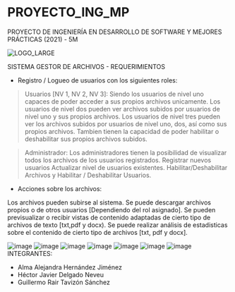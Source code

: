 # PROYECTO_ING_MP

PROYECTO DE INGENIERÍA EN DESARROLLO DE SOFTWARE Y MEJORES PRÁCTICAS (2021) - 5M

![LOGO_LARGE](https://user-images.githubusercontent.com/62974302/138540280-1a2ab5c3-1557-497e-8268-c80e09c6f52c.png)

SISTEMA GESTOR DE ARCHIVOS - REQUERIMIENTOS
* Registro / Logueo de usuarios con los siguientes roles:

> Usuarios [NV 1, NV 2, NV 3]:
Siendo los usuarios de nivel uno capaces de poder acceder a sus propios archivos unicamente. Los usuarios de nivel dos pueden ver archivos subidos por usuarios de nivel uno y sus propios archivos. Los usuarios de nivel tres pueden ver los archivos subidos por usuarios de nivel uno, dos, así como sus propios archivos. Tambien tienen la capacidad de poder habilitar o deshabilitar sus propios archivos subidos. 

> Administrador:
Los administradores tienen la posibilidad de visualizar todos los archivos de los usuarios registrados. Registrar nuevos usuarios Actualizar nivel de usuarios existentes. Habilitar/Deshabilitar Archivos y Habilitar / Deshabilitar Usuarios.

* Acciones sobre los archivos:

Los archivos pueden subirse al sistema. Se puede descargar archivos propios o de otros usuarios [Dependiendo del rol asignado]. Se pueden previsualizar o recibir vistas de contenido adaptadas de cierto tipo de archivos de texto [txt,pdf y docx). Se puede realizar análisis de estadisticas sobre el contenido de cierto tipo de archivos [txt, pdf y docx].

![image](https://user-images.githubusercontent.com/62974302/144396147-d2bb4406-646b-4cd7-ad5f-1ce8c7363572.png)
![image](https://user-images.githubusercontent.com/62974302/144396202-02df61f2-bbf2-4393-8517-2e3e2c0b8629.png)
![image](https://user-images.githubusercontent.com/62974302/144396246-06f2e495-837d-4991-b13e-1b16ea1990ee.png)
![image](https://user-images.githubusercontent.com/62974302/144396429-d32af4e2-ac57-4600-b3e3-36104f52ef14.png)
![image](https://user-images.githubusercontent.com/62974302/144396472-048c67cd-6574-4b6d-80f4-c42b1b6cddc1.png)
![image](https://user-images.githubusercontent.com/62974302/144396549-84b039e0-a947-4aaa-acaf-3a9d2426be66.png)
![image](https://user-images.githubusercontent.com/62974302/144396638-8eb1abd3-0a47-44be-8c9c-f0f131000413.png)
INTEGRANTES:

- Alma Alejandra Hernández Jiménez
- Héctor Javier Delgado Neveu
- Guillermo Rair Tavizón Sánchez


